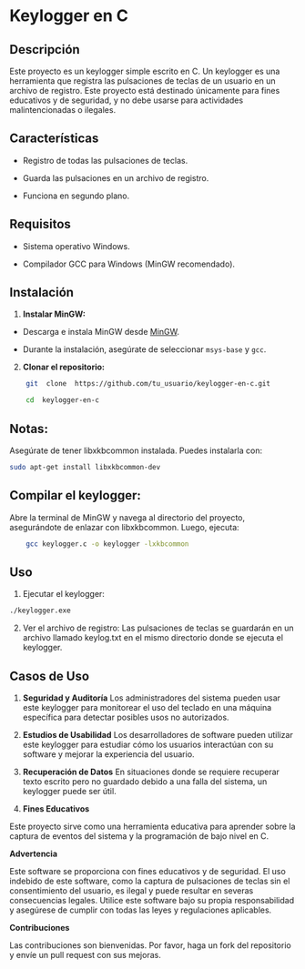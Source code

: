 #  Keylogger en C

##  Descripción  

Este proyecto es un keylogger simple escrito en C. Un keylogger es una herramienta que registra las pulsaciones de teclas de un usuario en un archivo de registro. Este proyecto está destinado únicamente para fines educativos y de seguridad, y no debe usarse para actividades malintencionadas o ilegales.

##  Características  

-  Registro de todas las pulsaciones de teclas.

-  Guarda las pulsaciones en un archivo de registro.

-  Funciona en segundo plano.

##  Requisitos  

-  Sistema operativo Windows.

-  Compilador GCC para Windows (MinGW recomendado).

##  Instalación  

1.  **Instalar MinGW:**

-  Descarga e instala MinGW desde [MinGW](http://www.mingw.org/).

-  Durante la instalación, asegúrate de seleccionar `msys-base` y `gcc`.

2.  **Clonar el repositorio:**  

```sh
	git  clone  https://github.com/tu_usuario/keylogger-en-c.git

	cd  keylogger-en-c
```

## Notas:
 Asegúrate de tener libxkbcommon instalada. Puedes instalarla con:
```sh
sudo apt-get install libxkbcommon-dev
```

##  Compilar el keylogger:
Abre la terminal de MinGW y navega al directorio del proyecto, asegurándote de enlazar con libxkbcommon. Luego, ejecuta:

```sh
	gcc keylogger.c -o keylogger -lxkbcommon
```

##  Uso

1.  Ejecutar el keylogger:
```sh
./keylogger.exe
```

2.  Ver el archivo de registro:
Las pulsaciones de teclas se guardarán en un archivo llamado keylog.txt en el mismo directorio donde se ejecuta el keylogger.

##  Casos de Uso

1.  **Seguridad y Auditoría**
Los administradores del sistema pueden usar este keylogger para monitorear el uso del teclado en una máquina específica para detectar posibles usos no autorizados.

2.  **Estudios de Usabilidad**
Los desarrolladores de software pueden utilizar este keylogger para estudiar cómo los usuarios interactúan con su software y mejorar la experiencia del usuario.

3.  **Recuperación de Datos**
En situaciones donde se requiere recuperar texto escrito pero no guardado debido a una falla del sistema, un keylogger puede ser útil.

4.  **Fines Educativos**

Este proyecto sirve como una herramienta educativa para aprender sobre la captura de eventos del sistema y la programación de bajo nivel en C.

**Advertencia**

Este software se proporciona con fines educativos y de seguridad. El uso indebido de este software, como la captura de pulsaciones de teclas sin el consentimiento del usuario, es ilegal y puede resultar en severas consecuencias legales. Utilice este software bajo su propia responsabilidad y asegúrese de cumplir con todas las leyes y regulaciones aplicables.

**Contribuciones**

Las contribuciones son bienvenidas. Por favor, haga un fork del repositorio y envíe un pull request con sus mejoras.